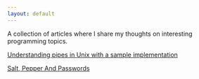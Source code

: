 ```yaml
---
layout: default
---
```


A collection of articles where I share my thoughts on interesting programming topics.

[Understanding pipes in Unix with a sample implementation](https://messagetobala.github.io/unix-pipes)

[Salt, Pepper And Passwords](https://messagetobala.github.io/Salt-Pepper-Passwords)
